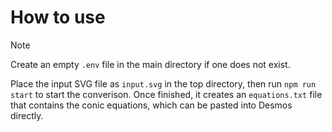 # How to use
> [!NOTE]
> Create an empty `.env` file in the main directory if one does not exist.
  
Place the input SVG file as `input.svg` in the top directory, then run `npm run start` to start the converison. Once finished, it creates an `equations.txt` file that contains the conic equations, which can be pasted into Desmos directly.